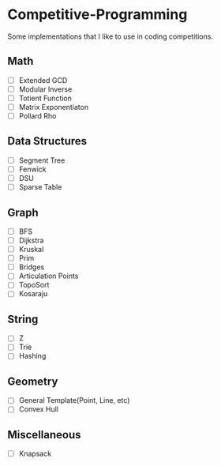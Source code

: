 # Competitive-Programming
Some implementations that I like to use in coding competitions.

## Math
- [ ] Extended GCD
- [ ] Modular Inverse
- [ ] Totient Function
- [ ] Matrix Exponentiaton
- [ ] Pollard Rho

## Data Structures
- [ ] Segment Tree
- [ ] Fenwick
- [ ] DSU
- [ ] Sparse Table

## Graph
- [ ] BFS
- [ ] Dijkstra
- [ ] Kruskal
- [ ] Prim
- [ ] Bridges
- [ ] Articulation Points
- [ ] TopoSort
- [ ] Kosaraju

## String
- [ ] Z
- [ ] Trie
- [ ] Hashing

## Geometry
- [ ] General Template(Point, Line, etc)
- [ ] Convex Hull

## Miscellaneous
- [ ] Knapsack
